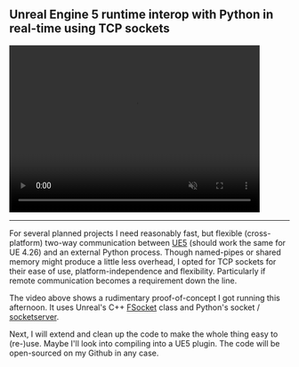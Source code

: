 ## Unreal Engine 5 runtime interop with Python in real-time using TCP sockets

<video width="450" height="300" controls autoplay muted>
  <source type="video/mp4" src="/videos/ue5-python-interop.mp4">
</video>

---

For several planned projects I need reasonably fast, but flexible (cross-platform) two-way communication between [UE5](https://www.unrealengine.com/en-US/blog/unreal-engine-5-is-now-available-in-early-access) (should work the same for UE 4.26) and an external Python process. Though named-pipes or shared memory might produce a little less overhead, I opted for TCP sockets for their ease of use, platform-independence and flexibility. Particularly if remote communication becomes a requirement down the line.

The video above shows a rudimentary proof-of-concept I got running this afternoon. It uses Unreal's C++ [FSocket](https://docs.unrealengine.com/5.0/en-US/API/Runtime/Sockets/FSocket/) class and Python's socket / [socketserver](https://docs.python.org/3/library/socketserver.html).

Next, I will extend and clean up the code to make the whole thing easy to (re-)use. Maybe I'll look into compiling into a UE5 plugin. The code will be open-sourced on my Github in any case.
